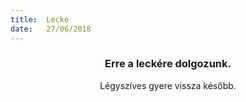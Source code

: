 ```yaml
---
title:  Lecke
date:   27/06/2018
---
```


### <center>Erre a leckére dolgozunk.</center>
<center>Légyszíves gyere vissza később.</center>
